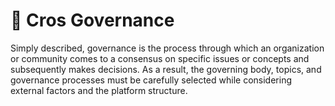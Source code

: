 # 📔 Cros Governance

Simply described, governance is the process through which an organization or community comes to a consensus on specific issues or concepts and subsequently makes decisions. As a result, the governing body, topics, and governance processes must be carefully selected while considering external factors and the platform structure.
